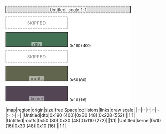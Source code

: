 ![memory map diagram](test_generate_doc_example_normal_redux.png)
|map|region|origin|size|free Space|collisions|links|draw scale|
|:-|:-|:-|:-|:-|:-|:-|:-|
|Untitled|<span style='color:(7, 67, 26)'>dtb</span>|0x190 (400)|0x30 (48)|0x228 (552)|||1:1|
|Untitled|<span style='color:(46, 51, 18)'>rootfs</span>|0x50 (80)|0x30 (48)|0x110 (272)|||1:1|
|Untitled|<span style='color:(28, 8, 29)'>kernel</span>|0x10 (16)|0x30 (48)|0x10 (16)|||1:1|
